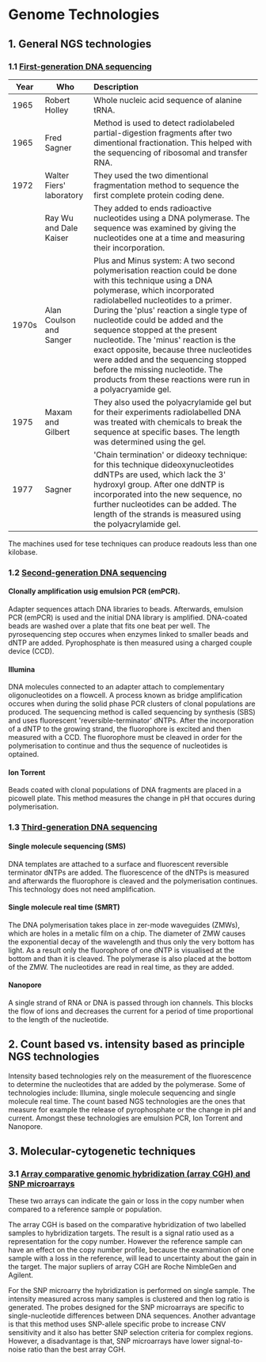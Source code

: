 # Genome Technologies

## 1. General NGS technologies

### 1.1 [First-generation DNA sequencing](https://internal.baudisgroup.org/pdf/2016-01-15___Heather_and_Chain__The-sequence-of-sequencers__Genomics.pdf)

|Year | Who | Description |
|-----|-----|:------------|
|1965|Robert Holley|Whole nucleic acid sequence of alanine tRNA.|
|1965|Fred Sagner|Method is used to detect radiolabeled partial-digestion fragments after two dimentional fractionation. This helped with the sequencing of ribosomal and transfer RNA.|
|1972|Walter Fiers' laboratory|They used the two dimentional fragmentation method to sequence the first complete protein coding dene.|
||Ray Wu and Dale Kaiser|They added to ends radioactive nucleotides using a DNA polymerase. The sequence was examined by giving the nucleotides one at a time and measuring their incorporation.|
|1970s|Alan Coulson and Sanger|Plus and Minus system: A two second polymerisation reaction could be done with this technique using a DNA polymerase, which incorporated radiolabelled nucleotides to a primer. During the 'plus' reaction a single type of nucleotide could be added and the sequence stopped at the present nucleotide. The 'minus' reaction is the exact opposite, because three nucleotides were added and the sequencing stopped before the missing nucleotide. The products from these reactions were run in a polyacryamide gel.|
|1975|Maxam and Gilbert|They also used the polyacrylamide gel but for their experiments radiolabelled DNA was treated with chemicals to break the sequence at specific bases. The length was determined using the gel.|
|1977|Sagner|'Chain termination' or dideoxy technique: for this technique dideoxynucleotides ddNTPs are used, which lack the 3' hydroxyl group. After one ddNTP is incorporated into the new sequence, no further nucleotides can be added. The length of the strands is measured using the polyacrylamide gel.|

The machines used for tese techniques can produce readouts less than one kilobase.

### 1.2 [Second-generation DNA sequencing](https://internal.baudisgroup.org/pdf/2016-01-15___Heather_and_Chain__The-sequence-of-sequencers__Genomics.pdf)

#### Clonally amplification usig emulsion PCR (emPCR).

Adapter sequences attach DNA libraries to beads. Afterwards, emulsion PCR (emPCR) is used and the initial DNA library is amplified. DNA-coated beads are washed over a plate that fits one beat per well. The pyrosequencing step occures when enzymes linked to smaller beads and dNTP are added. Pyrophosphate is then measured using a charged couple device (CCD).

#### Illumina

DNA molecules connected to an adapter attach to complementary oligonucleotides on a flowcell. A process known as bridge amplification occures when during the solid phase PCR clusters of clonal populations are produced. The sequencing method is called sequencing by synthesis (SBS) and uses fluorescent 'reversible-terminator' dNTPs. After the incorporation of a dNTP to the growing strand, the fluorophore is excited and then measured with a CCD. The fluorophore must be cleaved in order for the polymerisation to continue and thus the sequence of nucleotides is optained.  

#### Ion Torrent

Beads coated with clonal populations of DNA fragments are placed in a picowell plate. This method measures the change in pH that occures during polymerisation.


### 1.3 [Third-generation DNA sequencing](https://internal.baudisgroup.org/pdf/2016-01-15___Heather_and_Chain__The-sequence-of-sequencers__Genomics.pdf)

#### Single molecule sequencing (SMS)
DNA templates are attached to a surface and fluorescent reversible terminator dNTPs are added. The fluorescence of the dNTPs is measured and afterwards the fluorophore is cleaved and the polymerisation continues. This technology does not need amplification.

#### Single molecule real time (SMRT)

The DNA polymerisation takes place in zer-mode waveguides (ZMWs), which are holes in a metalic film on a chip. The diameter of ZMW causes the exponential decay of the wavelength and thus only the very bottom has light. As a result only the fluorophore of one dNTP is visualised at the bottom and than it is cleaved. The polymerase is also placed at the bottom of the ZMW. The nucleotides are read in real time, as they are added.  

#### Nanopore

A single strand of RNA or DNA is passed through ion channels. This blocks the flow of ions and decreases the current for a period of time proportional to the length of the nucleotide.


## 2. Count based vs. intensity based as principle NGS technologies

Intensity based technologies rely on the measurement of the fluorescence to determine the nucleotides that are added by the polymerase. Some of technologies include: Illumina, single molecule sequencing and single molecule real time. The count based NGS technologies are the ones that measure for example the release of pyrophosphate or the change in pH and current. Amongst these technologies are emulsion PCR, Ion Torrent and Nanopore.

## 3. Molecular-cytogenetic techniques

### 3.1 [Array comparative genomic hybridization (array CGH) and SNP microarrays](https://internal.baudisgroup.org/pdf/2011-05-12___Eichler_et_al__Review_structural_variations_arrays__NatRevGen.pdf)

These two arrays can indicate the gain or loss in the copy number when compared to a reference sample or population. 

The array CGH is based on the comparative hybridization of two labelled samples to hybridization targets. The result is a signal ratio used as a representation for the copy number. However the reference sample can have an effect on the copy number profile, because the examination of one sample with a loss in the reference, will lead to uncertainty about the gain in the target. The major supliers of array CGH are Roche NimbleGen and Agilent. 

For the SNP microarry the hybridization is performed on single sample. The intensity measured across many samples is clustered and then log ratio is generated. The probes designed for the SNP microarrays are specific to single-nucleotide differences between DNA sequences. Another advantage is that this method uses SNP-allele specific probe to increase CNV sensitivity and it also has better SNP selection criteria for complex regions. However, a disadvantage is that, SNP microarrays have lower signal-to-noise ratio than the best array CGH.






